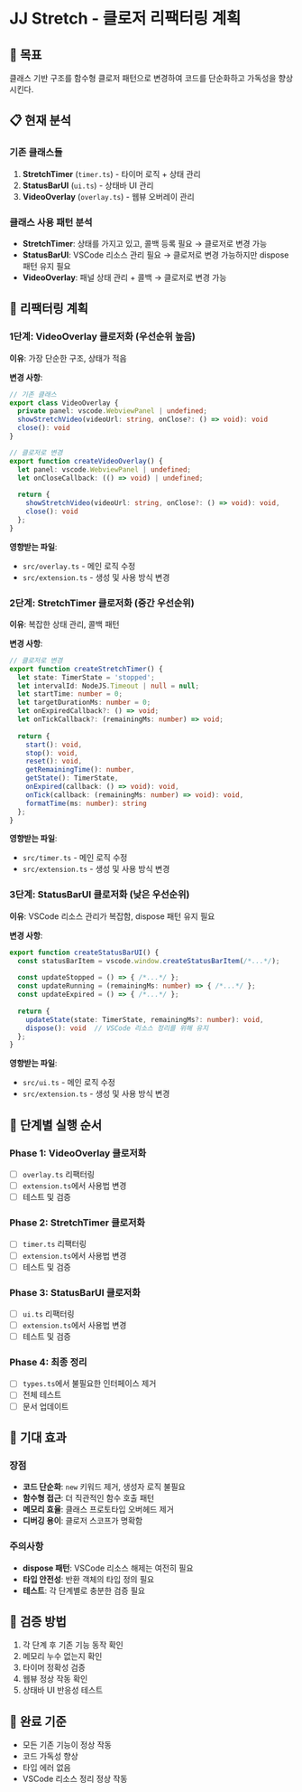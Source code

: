 # JJ Stretch - 클로저 리팩터링 계획

## 🎯 목표
클래스 기반 구조를 함수형 클로저 패턴으로 변경하여 코드를 단순화하고 가독성을 향상시킨다.

## 📋 현재 분석

### 기존 클래스들
1. **StretchTimer** (`timer.ts`) - 타이머 로직 + 상태 관리
2. **StatusBarUI** (`ui.ts`) - 상태바 UI 관리
3. **VideoOverlay** (`overlay.ts`) - 웹뷰 오버레이 관리

### 클래스 사용 패턴 분석
- **StretchTimer**: 상태를 가지고 있고, 콜백 등록 필요 → 클로저로 변경 가능
- **StatusBarUI**: VSCode 리소스 관리 필요 → 클로저로 변경 가능하지만 dispose 패턴 유지 필요
- **VideoOverlay**: 패널 상태 관리 + 콜백 → 클로저로 변경 가능

## 🚀 리팩터링 계획

### 1단계: VideoOverlay 클로저화 (우선순위 높음)
**이유**: 가장 단순한 구조, 상태가 적음

**변경 사항**:
```typescript
// 기존 클래스
export class VideoOverlay {
  private panel: vscode.WebviewPanel | undefined;
  showStretchVideo(videoUrl: string, onClose?: () => void): void
  close(): void
}

// 클로저로 변경
export function createVideoOverlay() {
  let panel: vscode.WebviewPanel | undefined;
  let onCloseCallback: (() => void) | undefined;
  
  return {
    showStretchVideo(videoUrl: string, onClose?: () => void): void,
    close(): void
  };
}
```

**영향받는 파일**:
- `src/overlay.ts` - 메인 로직 수정
- `src/extension.ts` - 생성 및 사용 방식 변경

### 2단계: StretchTimer 클로저화 (중간 우선순위)
**이유**: 복잡한 상태 관리, 콜백 패턴

**변경 사항**:
```typescript
// 클로저로 변경
export function createStretchTimer() {
  let state: TimerState = 'stopped';
  let intervalId: NodeJS.Timeout | null = null;
  let startTime: number = 0;
  let targetDurationMs: number = 0;
  let onExpiredCallback?: () => void;
  let onTickCallback?: (remainingMs: number) => void;
  
  return {
    start(): void,
    stop(): void,
    reset(): void,
    getRemainingTime(): number,
    getState(): TimerState,
    onExpired(callback: () => void): void,
    onTick(callback: (remainingMs: number) => void): void,
    formatTime(ms: number): string
  };
}
```

**영향받는 파일**:
- `src/timer.ts` - 메인 로직 수정
- `src/extension.ts` - 생성 및 사용 방식 변경

### 3단계: StatusBarUI 클로저화 (낮은 우선순위)
**이유**: VSCode 리소스 관리가 복잡함, dispose 패턴 유지 필요

**변경 사항**:
```typescript
export function createStatusBarUI() {
  const statusBarItem = vscode.window.createStatusBarItem(/*...*/);
  
  const updateStopped = () => { /*...*/ };
  const updateRunning = (remainingMs: number) => { /*...*/ };
  const updateExpired = () => { /*...*/ };
  
  return {
    updateState(state: TimerState, remainingMs?: number): void,
    dispose(): void  // VSCode 리소스 정리를 위해 유지
  };
}
```

**영향받는 파일**:
- `src/ui.ts` - 메인 로직 수정
- `src/extension.ts` - 생성 및 사용 방식 변경

## 🔄 단계별 실행 순서

### Phase 1: VideoOverlay 클로저화
- [ ] `overlay.ts` 리팩터링
- [ ] `extension.ts`에서 사용법 변경
- [ ] 테스트 및 검증

### Phase 2: StretchTimer 클로저화  
- [ ] `timer.ts` 리팩터링
- [ ] `extension.ts`에서 사용법 변경
- [ ] 테스트 및 검증

### Phase 3: StatusBarUI 클로저화
- [ ] `ui.ts` 리팩터링
- [ ] `extension.ts`에서 사용법 변경
- [ ] 테스트 및 검증

### Phase 4: 최종 정리
- [ ] `types.ts`에서 불필요한 인터페이스 제거
- [ ] 전체 테스트
- [ ] 문서 업데이트

## 🎯 기대 효과

### 장점
- **코드 단순화**: `new` 키워드 제거, 생성자 로직 불필요
- **함수형 접근**: 더 직관적인 함수 호출 패턴
- **메모리 효율**: 클래스 프로토타입 오버헤드 제거
- **디버깅 용이**: 클로저 스코프가 명확함

### 주의사항
- **dispose 패턴**: VSCode 리소스 해제는 여전히 필요
- **타입 안전성**: 반환 객체의 타입 정의 필요
- **테스트**: 각 단계별로 충분한 검증 필요

## 🧪 검증 방법
1. 각 단계 후 기존 기능 동작 확인
2. 메모리 누수 없는지 확인
3. 타이머 정확성 검증
4. 웹뷰 정상 작동 확인
5. 상태바 UI 반응성 테스트

## 📝 완료 기준
- 모든 기존 기능이 정상 작동
- 코드 가독성 향상
- 타입 에러 없음
- VSCode 리소스 정리 정상 작동